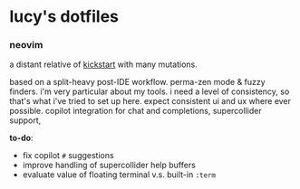 # lucy's dotfiles

### neovim

a distant relative of [kickstart](https://github.com/nvim-lua/kickstart.nvim)
with many mutations.

based on a split-heavy post-IDE workflow. perma-zen mode & fuzzy finders. i'm
very particular about my tools. i need a level of consistency, so that's what
i've tried to set up here. expect consistent ui and ux where ever possible.
copilot integration for chat and completions, supercollider support,

**to-do**:

- fix copilot `#` suggestions
- improve handling of supercollider help buffers
- evaluate value of floating terminal v.s. built-in `:term`
